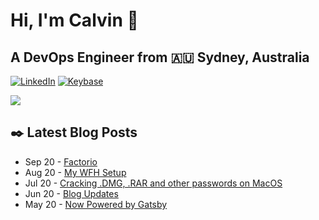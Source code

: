 # Hi, I'm Calvin 🍭
## A DevOps Engineer from 🇦🇺 Sydney, Australia</h3>

[![LinkedIn](https://img.shields.io/badge/-c–bui-0077B5?style=flat-square&labelColor=0077B5&logo=LinkedIn&logoColor=white)](https://www.linkedin.com/in/c-bui/)
[![Keybase](https://img.shields.io/badge/-calvinbui-ff6f21?style=flat-square&labelColor=ff6f21&logo=Keybase&logoColor=white)](https://keybase.io/calvinbui)

<!-- https://github.com/rishavanand/github-profilinator -->
![](https://github-readme-stats.vercel.app/api?username=calvinbui&count_private=true&hide_title=true)

<!-- https://github.com/gautamkrishnar/blog-post-workflow -->
<h2>✒️ Latest Blog Posts</h2>

<!-- BLOG-POST-LIST:START -->
- Sep 20 - [Factorio](https://calvin.me/factorio)
- Aug 20 - [My WFH Setup](https://calvin.me/my-wfh-setup)
- Jul 20 - [Cracking .DMG, .RAR and other passwords on MacOS](https://calvin.me/cracking-passwords-on-macos)
- Jun 20 - [Blog Updates](https://calvin.me/gatsby-updates)
- May 20 - [Now Powered by Gatsby](https://calvin.me/now-powered-by-gatsby)

<!-- BLOG-POST-LIST:END -->

